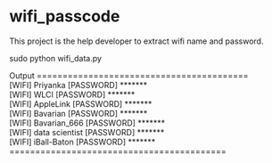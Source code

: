 # wifi_passcode

This project is the help developer to extract wifi name and password. 

sudo python wifi_data.py

Output
=========================================<br>
[WIFI] Priyanka [PASSWORD] ******* <br>
[WIFI] WLCI [PASSWORD] ******* <br>
[WIFI] AppleLink [PASSWORD] ******* <br>
[WIFI] Bavarian [PASSWORD] ******* <br>
[WIFI] Bavarian_666 [PASSWORD] ******* <br>
[WIFI] data scientist  [PASSWORD] ******* <br>
[WIFI] iBall-Baton [PASSWORD] ******* <br>
==========================================<br>
